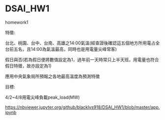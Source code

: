 # DSAI_HW1
homework1

特徵:

台北、桃園、台中、台南、高雄之14:00氣溫(經查證後確認這五個地方所用電占全台前五名，且14:00為氣溫最高，同時也是用電量尖峰常客)

假日與否(若為假日便將數值設定為1，過年前一天時常只上半天班，用電量也符合假日特徵，故亦設定為1)

應用中央氣象局所預報之各地最高溫度為預測特徵

目標:

4/2~4/8用電尖峰負載peak_load(MW)







https://nbviewer.jupyter.org/github/blacklys918/DSAI_HW1/blob/master/app.ipynb
